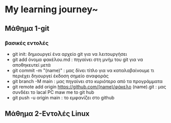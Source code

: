 # My learning journey~

## Μάθημα 1-git
### βασικές εντολές

- git init: δημιουργεί ένα αρχείο git για να λειτουργήσει 
- git add όνομα φακέλου.md : πηγαίνει στη μνήμ του git για να αποθηκευτεί μετά
- git commit -m "(name)" : μας δίνει τίτλο για να καταλαβαίνουμε τι περιέχει δηιουργεί έκδοση σημείο αναφοράς
- git branch -M main : μας πηγαίνει στο κυριότερο από τα προγράμματα
- git remote add origin https://github.com/(name)/φάκελο (name).git : μας συνδέει το lacal PC maw me to git hub
- git push -u origin main : το εμφανίζει στο github

## Μάθημα 2-Eντολές Linux
